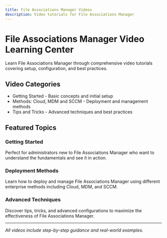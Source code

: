 ```yaml
---
title: File Associations Manager Videos
description: Video tutorials for File Associations Manager
---
```


# File Associations Manager Video Learning Center

Learn File Associations Manager through comprehensive video tutorials covering setup, configuration, and best practices.

## Video Categories

- Getting Started - Basic concepts and initial setup
- Methods: Cloud, MDM and SCCM - Deployment and management methods
- Tips and Tricks - Advanced techniques and best practices

## Featured Topics

### Getting Started
Perfect for administrators new to File Associations Manager who want to understand the fundamentals and see it in action.

### Deployment Methods
Learn how to deploy and manage File Associations Manager using different enterprise methods including Cloud, MDM, and SCCM.

### Advanced Techniques
Discover tips, tricks, and advanced configurations to maximize the effectiveness of File Associations Manager.

---

*All videos include step-by-step guidance and real-world examples.*
